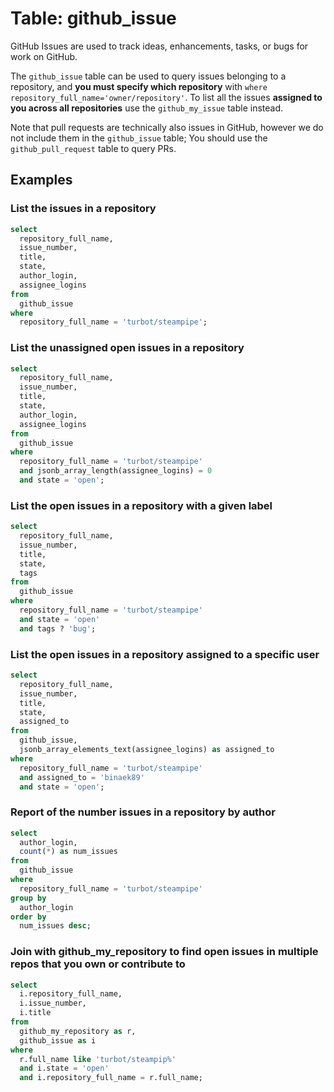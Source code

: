 # Table: github_issue

GitHub Issues are used to track ideas, enhancements, tasks, or bugs for work on GitHub.

The `github_issue` table can be used to query issues belonging to a repository, and **you must specify which repository** with `where repository_full_name='owner/repository'`. To list all the issues **assigned to you across all repositories** use the `github_my_issue` table instead.

Note that pull requests are technically also issues in GitHub, however we do not include them in the `github_issue` table; You should use the `github_pull_request` table to query PRs.

## Examples

### List the issues in a repository

```sql
select
  repository_full_name,
  issue_number,
  title,
  state,
  author_login,
  assignee_logins
from
  github_issue
where
  repository_full_name = 'turbot/steampipe';
```

### List the unassigned open issues in a repository

```sql
select
  repository_full_name,
  issue_number,
  title,
  state,
  author_login,
  assignee_logins
from
  github_issue
where
  repository_full_name = 'turbot/steampipe'
  and jsonb_array_length(assignee_logins) = 0
  and state = 'open';

```

### List the open issues in a repository with a given label

```sql
select
  repository_full_name,
  issue_number,
  title,
  state,
  tags
from
  github_issue
where
  repository_full_name = 'turbot/steampipe'
  and state = 'open'
  and tags ? 'bug';
```

### List the open issues in a repository assigned to a specific user

```sql
select
  repository_full_name,
  issue_number,
  title,
  state,
  assigned_to
from
  github_issue,
  jsonb_array_elements_text(assignee_logins) as assigned_to
where
  repository_full_name = 'turbot/steampipe'
  and assigned_to = 'binaek89'
  and state = 'open';
```

### Report of the number issues in a repository by author

```sql
select
  author_login,
  count(*) as num_issues
from
  github_issue
where
  repository_full_name = 'turbot/steampipe'
group by
  author_login
order by
  num_issues desc;
```

### Join with github_my_repository to find open issues in multiple repos that you own or contribute to

```sql
select
  i.repository_full_name,
  i.issue_number,
  i.title
from
  github_my_repository as r,
  github_issue as i
where 
  r.full_name like 'turbot/steampip%'
  and i.state = 'open'
  and i.repository_full_name = r.full_name;
```
